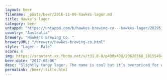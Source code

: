 ```yaml
---
layout: beer
filename: _posts/beer/2016-11-09-hawkes-lager.md
title: Hawke's lager
category: beer
untappd: "https://untappd.com/b/hawkes-brewing-co---hawkes-lager/2029518"
country: "Australia"
brewery: "Hawke's Brewing Co. "
breweryURL: "/brewery/hawkes-brewing-co.html"
style: "Lager - Pale"
score: 6
img: https://scontent.xx.fbcdn.net/v/t31.0-0/p480x480/20626560_10155494019388745_492562944010498922_o.jpg?_nc_cat=104&_nc_ohc=qlB_pFc3BNIAQm_7Nf7l16oy935DmIfZd7NSkPNqT5CxfJmhERc6A2ZXA&_nc_ht=scontent.xx&oh=52a0a3789dc349ec16ecc002fe8d7151&oe=5E4A9D54
beer-date: "2017-08-06"
desc: "Slightly tangy lager. The name is cool but it’s overpriced for what it is"
permalink: /beer/:title.html
---
```

